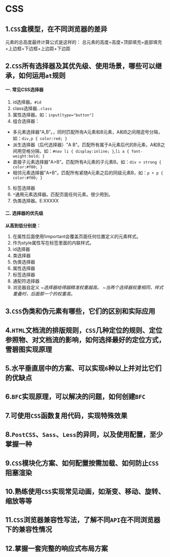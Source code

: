 # CSS

## 1.`CSS`盒模型，在不同浏览器的差异

元素的总高度最终计算公式是这样的：
总元素的高度=高度+顶部填充+底部填充+上边框+下边框+上边距+下边距

## 2.`CSS`所有选择器及其优先级、使用场景，哪些可以继承，如何运用`at`规则

#### 一. 常见CSS选择器

1. id选择器。`#id` 
2. class选择器.`.class` 
3. 属性选择器。如：`input[type="button"]` 
4. 组合选择器：
 - 多元素选择器“A,B”。，同时匹配所有A元素和B元素，A和B之间用逗号分隔，如：`div,p { color:red; }` 
 - 派生选择器（后代选择器）"A B"。匹配所有属于A元素后代的B元素，A和B之间用空格分隔，如：`#nav li { display:inline; }`,`li a { font-weight:bold; }` 
 - 直接子元素选择器"A>B"。匹配所有A元素的子元素B。如：`div > strong { color:#f00; }` 
 - 相邻元素选择器"A+B"。匹配所有紧随A元素之后的同级元素B，如：`p + p { color:#f00; }` 
5. 标签选择器
6.  `*`通用元素选择器。匹配页面任何元素。很少用到。
7. 伪类选择器。E:XXXXX

#### 二. 选择器的优先级

**从高到低分别是：**

1. 在属性后面使用!important会覆盖页面任何位置定义的元素样式。
2. 作为style属性写在标签里面的内联样式。
3. id选择器
4. 类选择器
5. 伪类选择器
6. 属性选择器
7. 标签选择器
8. 通配符选择器
9. 浏览器自定义
    *~选择器给得越精准权重越高。*
    *~当两个选择器权重相同，样式重叠时，后面那一个的权重高。*

## 3.`CSS`伪类和伪元素有哪些，它们的区别和实际应用

## 4.`HTML`文档流的排版规则，`CSS`几种定位的规则、定位参照物、对文档流的影响，如何选择最好的定位方式，雪碧图实现原理

## 5.水平垂直居中的方案、可以实现`6`种以上并对比它们的优缺点

## 6.`BFC`实现原理，可以解决的问题，如何创建`BFC`

## 7.可使用`CSS`函数复用代码，实现特殊效果

## 8.`PostCSS`、`Sass`、`Less`的异同，以及使用配置，至少掌握一种

## 9.`CSS`模块化方案、如何配置按需加载、如何防止`CSS`阻塞渲染

## 10.熟练使用`CSS`实现常见动画，如渐变、移动、旋转、缩放等等

## 11.`CSS`浏览器兼容性写法，了解不同`API`在不同浏览器下的兼容性情况

## 12.掌握一套完整的响应式布局方案


